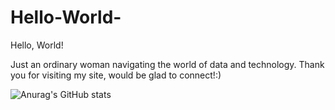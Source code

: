 # Hello-World-
Hello, World!

Just an ordinary woman navigating the world of data and technology. Thank you for visiting my site, would be glad to connect!:)

![Anurag's GitHub stats](https://github-readme-stats.vercel.app/api?username=grettethel&theme=dark&show_icons=true)



